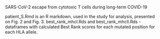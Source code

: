 SARS-CoV-2 escape from cytotoxic T cells during long-term COVID-19

patient_S.Rmd is an R markdown, used in the study for analysis, presented on Fig. 2 and Fig. 3. 
best_rank_mhcI.Rds and best_rank_mhcII.Rds - dataframes with calculated Best Rank scores for each mutated position for each HLA allele.
